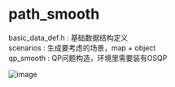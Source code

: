 # path_smooth    
basic_data_def.h : 基础数据结构定义    
scenarios : 生成要考虑的场景，map + object    
qp_smooth : QP问题构造，环境里需要装有OSQP    

![image](https://user-images.githubusercontent.com/30352090/152643441-ff18e7e5-d6e9-46c9-8072-716a4dc19ea5.png)
